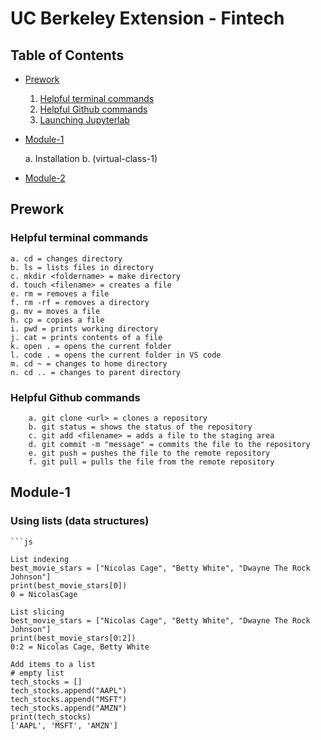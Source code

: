 # UC Berkeley Extension - Fintech

## Table of Contents

* [Prework](#Prework)

    1. [Helpful terminal commands](###helpful-terminal-commandsHelpful-terminal-commands)
    2. [Helpful Github commands](#helpful-github-commandsHelpful-Github-commands)
    3. [Launching Jupyterlab](#launching-jupyterlabLaunching-Jupyterlab)

* [Module-1](#Module-1)

    a. Installation
    b. (virtual-class-1)

* [Module-2](#Module-2)

## Prework

### Helpful terminal commands

    a. cd = changes directory
    b. ls = lists files in directory
    c. mkdir <foldername> = make directory
    d. touch <filename> = creates a file
    e. rm = removes a file
    f. rm -rf = removes a directory
    g. mv = moves a file
    h. cp = copies a file
    i. pwd = prints working directory
    j. cat = prints contents of a file
    k. open . = opens the current folder
    l. code . = opens the current folder in VS code
    m. cd ~ = changes to home directory
    n. cd .. = changes to parent directory

### Helpful Github commands

        a. git clone <url> = clones a repository
        b. git status = shows the status of the repository
        c. git add <filename> = adds a file to the staging area
        d. git commit -m "message" = commits the file to the repository
        e. git push = pushes the file to the remote repository
        f. git pull = pulls the file from the remote repository

## Module-1

### Using lists (data structures)
    ```js
    
    List indexing 
    best_movie_stars = ["Nicolas Cage", "Betty White", "Dwayne The Rock Johnson"]
    print(best_movie_stars[0])
    0 = NicolasCage

    List slicing
    best_movie_stars = ["Nicolas Cage", "Betty White", "Dwayne The Rock Johnson"]
    print(best_movie_stars[0:2])
    0:2 = Nicolas Cage, Betty White

    Add items to a list
    # empty list
    tech_stocks = []
    tech_stocks.append("AAPL")
    tech_stocks.append("MSFT")
    tech_stocks.append("AMZN")
    print(tech_stocks)
    ['AAPL', 'MSFT', 'AMZN']

    

